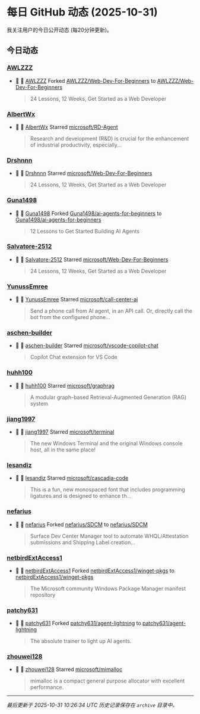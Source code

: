 # 每日 GitHub 动态 (2025-10-31)

我关注用户的今日公开动态 (每20分钟更新)。

## 今日动态

### [AWLZZZ](https://github.com/AWLZZZ)
- 🍴 👤 [AWLZZZ](https://github.com/AWLZZZ) Forked [AWLZZZ/Web-Dev-For-Beginners](https://github.com/AWLZZZ/Web-Dev-For-Beginners) to [AWLZZZ/Web-Dev-For-Beginners](https://github.com/AWLZZZ/Web-Dev-For-Beginners)
  > 24 Lessons, 12 Weeks, Get Started as a Web Developer

### [AlbertWx](https://github.com/AlbertWx)
- 🌟 👤 [AlbertWx](https://github.com/AlbertWx) Starred [microsoft/RD-Agent](https://github.com/microsoft/RD-Agent)
  > Research and development (R&D) is crucial for the enhancement of industrial productivity, especially...

### [Drshnnn](https://github.com/Drshnnn)
- 🌟 👤 [Drshnnn](https://github.com/Drshnnn) Starred [microsoft/Web-Dev-For-Beginners](https://github.com/microsoft/Web-Dev-For-Beginners)
  > 24 Lessons, 12 Weeks, Get Started as a Web Developer

### [Guna1498](https://github.com/Guna1498)
- 🍴 👤 [Guna1498](https://github.com/Guna1498) Forked [Guna1498/ai-agents-for-beginners](https://github.com/Guna1498/ai-agents-for-beginners) to [Guna1498/ai-agents-for-beginners](https://github.com/Guna1498/ai-agents-for-beginners)
  > 12 Lessons to Get Started Building AI Agents

### [Salvatore-2512](https://github.com/Salvatore-2512)
- 🌟 👤 [Salvatore-2512](https://github.com/Salvatore-2512) Starred [microsoft/Web-Dev-For-Beginners](https://github.com/microsoft/Web-Dev-For-Beginners)
  > 24 Lessons, 12 Weeks, Get Started as a Web Developer

### [YunussEmree](https://github.com/YunussEmree)
- 🌟 👤 [YunussEmree](https://github.com/YunussEmree) Starred [microsoft/call-center-ai](https://github.com/microsoft/call-center-ai)
  > Send a phone call from AI agent, in an API call. Or, directly call the bot from the configured phone...

### [aschen-builder](https://github.com/aschen-builder)
- 🌟 👤 [aschen-builder](https://github.com/aschen-builder) Starred [microsoft/vscode-copilot-chat](https://github.com/microsoft/vscode-copilot-chat)
  > Copilot Chat extension for VS Code

### [huhh100](https://github.com/huhh100)
- 🌟 👤 [huhh100](https://github.com/huhh100) Starred [microsoft/graphrag](https://github.com/microsoft/graphrag)
  > A modular graph-based Retrieval-Augmented Generation (RAG) system

### [jiang1997](https://github.com/jiang1997)
- 🌟 👤 [jiang1997](https://github.com/jiang1997) Starred [microsoft/terminal](https://github.com/microsoft/terminal)
  > The new Windows Terminal and the original Windows console host, all in the same place!

### [lesandiz](https://github.com/lesandiz)
- 🌟 👤 [lesandiz](https://github.com/lesandiz) Starred [microsoft/cascadia-code](https://github.com/microsoft/cascadia-code)
  > This is a fun, new monospaced font that includes programming ligatures and is designed to enhance th...

### [nefarius](https://github.com/nefarius)
- 🍴 👤 [nefarius](https://github.com/nefarius) Forked [nefarius/SDCM](https://github.com/nefarius/SDCM) to [nefarius/SDCM](https://github.com/nefarius/SDCM)
  > Surface Dev Center Manager tool to automate WHQL/Attestation submissions and Shipping Label creation...

### [netbirdExtAccess1](https://github.com/netbirdExtAccess1)
- 🍴 👤 [netbirdExtAccess1](https://github.com/netbirdExtAccess1) Forked [netbirdExtAccess1/winget-pkgs](https://github.com/netbirdExtAccess1/winget-pkgs) to [netbirdExtAccess1/winget-pkgs](https://github.com/netbirdExtAccess1/winget-pkgs)
  > The Microsoft community Windows Package Manager manifest repository

### [patchy631](https://github.com/patchy631)
- 🍴 👤 [patchy631](https://github.com/patchy631) Forked [patchy631/agent-lightning](https://github.com/patchy631/agent-lightning) to [patchy631/agent-lightning](https://github.com/patchy631/agent-lightning)
  > The absolute trainer to light up AI agents.

### [zhouwei128](https://github.com/zhouwei128)
- 🌟 👤 [zhouwei128](https://github.com/zhouwei128) Starred [microsoft/mimalloc](https://github.com/microsoft/mimalloc)
  > mimalloc is a compact general purpose allocator with excellent performance.


---
*最后更新于 2025-10-31 10:26:34 UTC*
*历史记录保存在 `archive` 目录中。*
